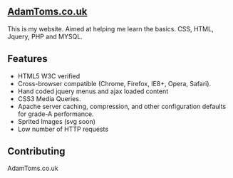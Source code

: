 ## <a href="r.adamtoms.co.uk">AdamToms.co.uk</a>

This is my website. Aimed at helping me learn the basics. CSS, HTML, Jquery, PHP and MYSQL.

## Features

* HTML5 W3C verified
* Cross-browser compatible (Chrome, Firefox, IE8+, Opera, Safari).
* Hand coded jquery menus and ajax loaded content
* CSS3 Media Queries.
* Apache server caching, compression, and other configuration defaults for grade-A performance.
* Sprited Images (svg soon)
* Low number of HTTP requests

## Contributing

AdamToms.co.uk
